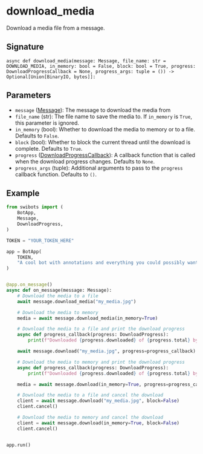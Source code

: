 # download_media

Download a media file from a message.

## Signature

`async def download_media(message: Message, file_name: str = DOWNLOAD_MEDIA, in_memory: bool = False, block: bool = True, progress: DownloadProgressCallback = None, progress_args: tuple = ()) -> Optional[Union[BinaryIO, bytes]]:`

## Parameters

- `message` ([Message](../types/message)): The message to download the media
  from
- `file_name` (str): The file name to save the media to. If `in_memory` is
  `True`, this parameter is ignored.
- `in_memory` (bool): Whether to download the media to memory or to a file.
  Defaults to `False`.
- `block` (bool): Whether to block the current thread until the download is
  complete. Defaults to `True`.
- `progress`
  ([DownloadProgressCallback](../functions.md#downloadprogresscallback)): A
  callback function that is called when the download progress changes. Defaults
  to `None`.
- `progress_args` (tuple): Additional arguments to pass to the `progress`
  callback function. Defaults to `()`.

## Example

```python
from swibots import (
    BotApp,
    Message,
    DownloadProgress,
)

TOKEN = "YOUR_TOKEN_HERE"

app = BotApp(
    TOKEN,
    "A cool bot with annotations and everything you could possibly want :)"
)


@app.on_message()
async def on_message(message: Message):
    # Download the media to a file
    await message.download_media("my_media.jpg")

    # Download the media to memory
    media = await message.download_media(in_memory=True)

    # Download the media to a file and print the download progress
    async def progress_callback(progress: DownloadProgress):
        print(f"Downloaded {progress.downloaded} of {progress.total} bytes")

    await message.download("my_media.jpg", progress=progress_callback)

    # Download the media to memory and print the download progress
    async def progress_callback(progress: DownloadProgress):
        print(f"Downloaded {progress.downloaded} of {progress.total} bytes")

    media = await message.download(in_memory=True, progress=progress_callback)

    # Download the media to a file and cancel the download
    client = await message.download("my_media.jpg", block=False)
    client.cancel()

    # Download the media to memory and cancel the download
    client = await message.download(in_memory=True, block=False)
    client.cancel()


app.run()
```
